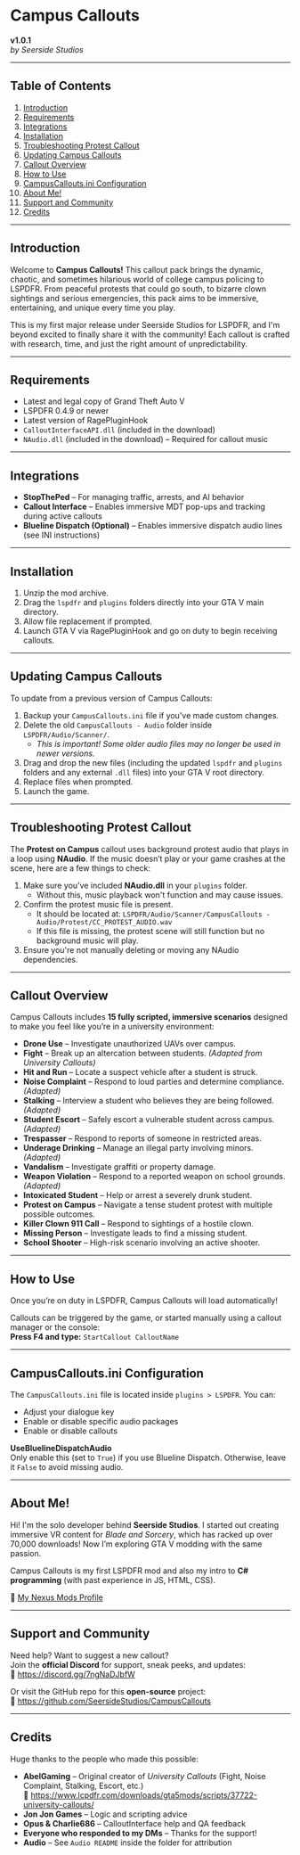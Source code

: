 
# Campus Callouts
**v1.0.1**  
_by Seerside Studios_  

---

## Table of Contents
1. [Introduction](#introduction)
2. [Requirements](#requirements)
3. [Integrations](#integrations)
4. [Installation](#installation)
5. [Troubleshooting Protest Callout](#troubleshooting-protest-callout)
6. [Updating Campus Callouts](#updating-campus-callouts)
7. [Callout Overview](#callout-overview)
8. [How to Use](#how-to-use)
9. [CampusCallouts.ini Configuration](#campuscalloutsini-configuration)
10. [About Me!](#about-me)
11. [Support and Community](#support-and-community)
12. [Credits](#credits)

---

## Introduction
Welcome to **Campus Callouts!** This callout pack brings the dynamic, chaotic, and sometimes hilarious world of college campus policing to LSPDFR. From peaceful protests that could go south, to bizarre clown sightings and serious emergencies, this pack aims to be immersive, entertaining, and unique every time you play.

This is my first major release under Seerside Studios for LSPDFR, and I'm beyond excited to finally share it with the community! Each callout is crafted with research, time, and just the right amount of unpredictability.

---

## Requirements
- Latest and legal copy of Grand Theft Auto V  
- LSPDFR 0.4.9 or newer  
- Latest version of RagePluginHook  
- `CalloutInterfaceAPI.dll` (included in the download)  
- `NAudio.dll` (included in the download) – Required for callout music  

---

## Integrations
- **StopThePed** – For managing traffic, arrests, and AI behavior  
- **Callout Interface** – Enables immersive MDT pop-ups and tracking during active callouts  
- **Blueline Dispatch (Optional)** – Enables immersive dispatch audio lines (see INI instructions)  

---

## Installation
1. Unzip the mod archive.  
2. Drag the `lspdfr` and `plugins` folders directly into your GTA V main directory.  
3. Allow file replacement if prompted.  
4. Launch GTA V via RagePluginHook and go on duty to begin receiving callouts.  

---

## Updating Campus Callouts
To update from a previous version of Campus Callouts:

1. Backup your `CampusCallouts.ini` file if you've made custom changes.  
2. Delete the old `CampusCallouts - Audio` folder inside `LSPDFR/Audio/Scanner/`.  
   - _This is important! Some older audio files may no longer be used in newer versions._  
3. Drag and drop the new files (including the updated `lspdfr` and `plugins` folders and any external `.dll` files) into your GTA V root directory.  
4. Replace files when prompted.  
5. Launch the game.  

---

## Troubleshooting Protest Callout
The **Protest on Campus** callout uses background protest audio that plays in a loop using **NAudio**. If the music doesn’t play or your game crashes at the scene, here are a few things to check:

1. Make sure you’ve included **NAudio.dll** in your `plugins` folder.  
   - Without this, music playback won't function and may cause issues.  
2. Confirm the protest music file is present.  
   - It should be located at: `LSPDFR/Audio/Scanner/CampusCallouts - Audio/Protest/CC_PROTEST_AUDIO.wav`  
   - If this file is missing, the protest scene will still function but no background music will play.  
3. Ensure you're not manually deleting or moving any NAudio dependencies.  

---

## Callout Overview
Campus Callouts includes **15 fully scripted, immersive scenarios** designed to make you feel like you’re in a university environment:

- **Drone Use** – Investigate unauthorized UAVs over campus.  
- **Fight** – Break up an altercation between students. *(Adapted from University Callouts)*  
- **Hit and Run** – Locate a suspect vehicle after a student is struck.  
- **Noise Complaint** – Respond to loud parties and determine compliance. *(Adapted)*  
- **Stalking** – Interview a student who believes they are being followed. *(Adapted)*  
- **Student Escort** – Safely escort a vulnerable student across campus. *(Adapted)*  
- **Trespasser** – Respond to reports of someone in restricted areas.  
- **Underage Drinking** – Manage an illegal party involving minors. *(Adapted)*  
- **Vandalism** – Investigate graffiti or property damage.  
- **Weapon Violation** – Respond to a reported weapon on school grounds. *(Adapted)*  
- **Intoxicated Student** – Help or arrest a severely drunk student.  
- **Protest on Campus** – Navigate a tense student protest with multiple possible outcomes.  
- **Killer Clown 911 Call** – Respond to sightings of a hostile clown.  
- **Missing Person** – Investigate leads to find a missing student.  
- **School Shooter** – High-risk scenario involving an active shooter.  

---

## How to Use
Once you’re on duty in LSPDFR, Campus Callouts will load automatically!

Callouts can be triggered by the game, or started manually using a callout manager or the console:  
**Press F4 and type:** `StartCallout CalloutName`  

---

## CampusCallouts.ini Configuration
The `CampusCallouts.ini` file is located inside `plugins > LSPDFR`. You can:

- Adjust your dialogue key  
- Enable or disable specific audio packages  
- Enable or disable callouts  

**UseBluelineDispatchAudio**  
Only enable this (set to `True`) if you use Blueline Dispatch. Otherwise, leave it `False` to avoid missing audio.

---

## About Me!
Hi! I'm the solo developer behind **Seerside Studios**. I started out creating immersive VR content for *Blade and Sorcery*, which has racked up over 70,000 downloads! Now I’m exploring GTA V modding with the same passion.

Campus Callouts is my first LSPDFR mod and also my intro to **C# programming** (with past experience in JS, HTML, CSS).

🔗 [My Nexus Mods Profile](https://next.nexusmods.com/profile/SeersideStudios?gameId=4124)

---

## Support and Community
Need help? Want to suggest a new callout?  
Join the **official Discord** for support, sneak peeks, and updates:  
🔗 https://discord.gg/7ngNaDJbfW

Or visit the GitHub repo for this **open-source** project:  
🔗 https://github.com/SeersideStudios/CampusCallouts

---

## Credits
Huge thanks to the people who made this possible:

- **AbelGaming** – Original creator of *University Callouts* (Fight, Noise Complaint, Stalking, Escort, etc.)  
  🔗 https://www.lcpdfr.com/downloads/gta5mods/scripts/37722-university-callouts/  
- **Jon Jon Games** – Logic and scripting advice  
- **Opus & Charlie686** – CalloutInterface help and QA feedback  
- **Everyone who responded to my DMs** – Thanks for the support!  
- **Audio** – See `Audio README` inside the folder for attribution  
